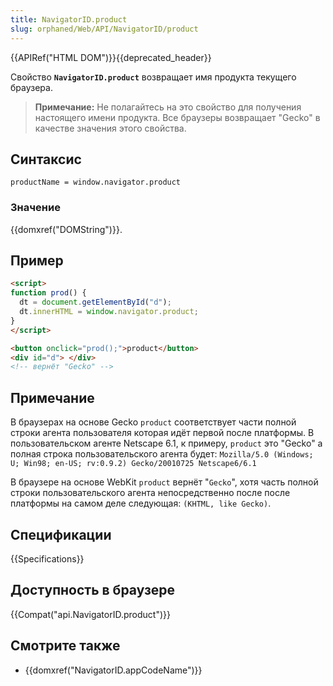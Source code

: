 ```yaml
---
title: NavigatorID.product
slug: orphaned/Web/API/NavigatorID/product
---
```


{{APIRef("HTML DOM")}}{{deprecated_header}}

Свойство **`NavigatorID.product`** возвращает имя продукта текущего браузера.

> **Примечание:** Не полагайтесь на это свойство для получения настоящего имени продукта. Все браузеры возвращает "Gecko" в качестве значения этого свойства.

## Синтаксис

```
productName = window.navigator.product
```

### Значение

{{domxref("DOMString")}}.

## Пример

```html
<script>
function prod() {
  dt = document.getElementById("d");
  dt.innerHTML = window.navigator.product;
}
</script>

<button onclick="prod();">product</button>
<div id="d"> </div>
<!-- вернёт "Gecko" -->
```

## Примечание

В браузерах на основе Gecko `product` соответствует части полной строки агента пользователя которая идёт первой после платформы. В пользовательском агенте Netscape 6.1, к примеру, `product` это "Gecko" а полная строка пользовательского агента будет: `Mozilla/5.0 (Windows; U; Win98; en-US; rv:0.9.2) Gecko/20010725 Netscape6/6.1`

В браузере на основе WebKit `product` вернёт "`Gecko`", хотя часть полной строки пользовательского агента непосредственно после после платформы на самом деле следующая: `(KHTML, like Gecko)`.

## Спецификации

{{Specifications}}

## Доступность в браузере

{{Compat("api.NavigatorID.product")}}

## Смотрите также

- {{domxref("NavigatorID.appCodeName")}}
